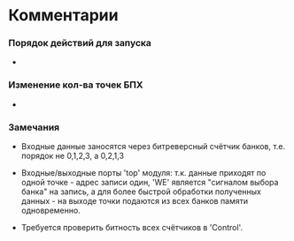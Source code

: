 # Комментарии #

### Порядок действий для запуска ###

* 

### Изменение кол-ва точек БПХ ###

* 

### Замечания ###

* Входные данные заносятся через битреверсный счётчик банков, т.е. порядок не 0,1,2,3, а 0,2,1,3

* Входные/выходные порты 'top' модуля:
т.к. данные приходят по одной точке - адрес записи один, 'WE' является "сигналом выбора банка" на запись, а
для более быстрой обработки полученных данных - на выходе точки подаются из всех банков памяти одновременно.

* Требуется проверить битность всех счётчиков в 'Control'.